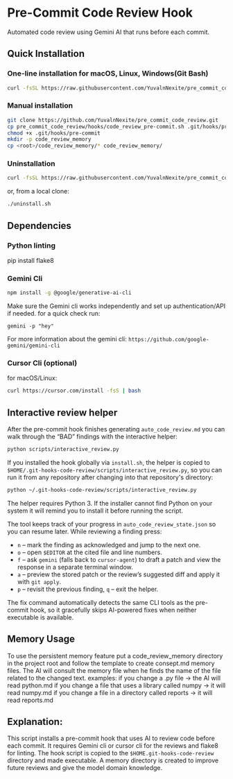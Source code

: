# Pre-Commit Code Review Hook

Automated code review using Gemini AI that runs before each commit.

## Quick Installation

### One-line installation for macOS, Linux, Windows(Git Bash)
```bash
curl -fsSL https://raw.githubusercontent.com/YuvalnNexite/pre_commit_code_review/main/install.sh | bash
```

### Manual installation
```bash
git clone https://github.com/YuvalnNexite/pre_commit_code_review.git
cp pre_commit_code_review/hooks/code_review_pre-commit.sh .git/hooks/pre-commit
chmod +x .git/hooks/pre-commit
mkdir -p code_review_memory
cp <root>/code_review_memory/* code_review_memory/
```

### Uninstallation
```bash
curl -fsSL https://raw.githubusercontent.com/YuvalnNexite/pre_commit_code_review/main/uninstall.sh | bash
```
or, from a local clone:
```bash
./uninstall.sh
```
## Dependencies
### Python linting
pip install flake8

### Gemini Cli
```bash
npm install -g @google/generative-ai-cli
```
Make sure the Gemini cli works independently and set up authentication/API if needed.
for a quick check run:
```
gemini -p "hey"
```
For more information about the gemini cli: `https://github.com/google-gemini/gemini-cli`

### Cursor Cli (optional)
for macOS/Linux:
```bash
curl https://cursor.com/install -fsS | bash
```

## Interactive review helper

After the pre-commit hook finishes generating `auto_code_review.md` you can walk
through the “BAD” findings with the interactive helper:

```bash
python scripts/interactive_review.py
```

If you installed the hook globally via `install.sh`, the helper is copied to
`$HOME/.git-hooks-code-review/scripts/interactive_review.py`, so you can run it
from any repository after changing into that repository's directory:

```bash
python ~/.git-hooks-code-review/scripts/interactive_review.py
```

The helper requires Python 3. If the installer cannot find Python on your
system it will remind you to install it before running the script.

The tool keeps track of your progress in `auto_code_review_state.json` so you
can resume later. While reviewing a finding press:

* `n` – mark the finding as acknowledged and jump to the next one.
* `o` – open `$EDITOR` at the cited file and line numbers.
* `f` – ask `gemini` (falls back to `cursor-agent`) to draft a patch and view the
  response in a separate terminal window.
* `a` – preview the stored patch or the review’s suggested diff and apply it with
  `git apply`.
* `p` – revisit the previous finding, `q` – exit the helper.

The fix command automatically detects the same CLI tools as the pre-commit
hook, so it gracefully skips AI-powered fixes when neither executable is
available.

## Memory Usage
To use the persistent memory feature put a code_review_memory directory in the project root and follow the template to create consept.md memory files.
The AI will consult the memory file when he finds the name of the file related to the changed text.
examples:
if you change a .py file -> the AI will read python.md
if you change a file that uses a library called numpy -> it will read numpy.md
if you change a file in a directory called reports -> it will read reports.md

## Explanation:
This script installs a pre-commit hook that uses AI to review code before each commit. It requires Gemini cli or cursor cli for the reviews and flake8 for linting.
The hook script is copied to the `$HOME.git-hooks-code-review` directory and made executable.
A memory directory is created to improve future reviews and give the model domain knowledge.
